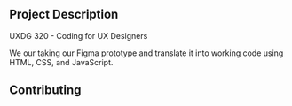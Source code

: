 ## Project Description
UXDG 320 - Coding for UX Designers

We our taking our Figma prototype and translate it into working code using HTML, CSS, and
JavaScript. 

## Contributing
